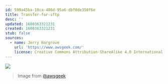 ```yaml
---
id: 599a45ba-10ca-486d-95a6-dbf0de350f6e
title: Transfer-for-sftp
desc: ''
updated: 1600363321231
created: 1600363321231
stub: false
sources:
  - name: Jerry Hargrove
    url: 'https://www.awsgeek.com/'
    license: Creative Commons Attribution-ShareAlike 4.0 International License
---
```

![](/assets/images/AWS-Transfer-for-SFTP_en.jpg)
> Image from [@awsgeek](https://www.awsgeek.com/AWS-Transfer-for-SFTP/)
